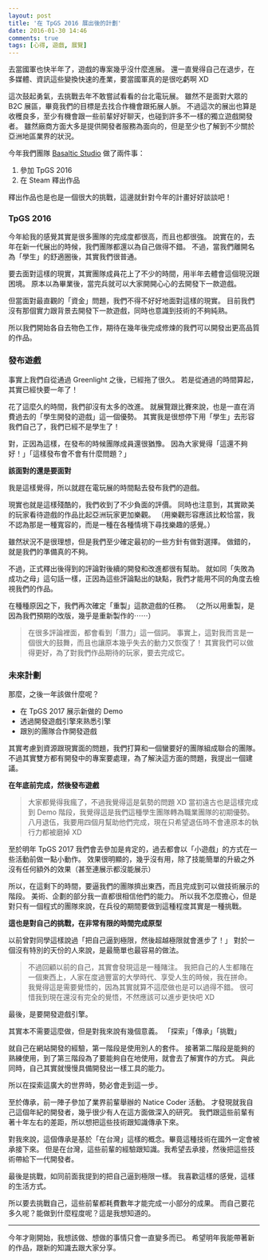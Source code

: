 ```yaml
---
layout: post
title: '在 TpGS 2016 展出後的計劃'
date: 2016-01-30 14:46
comments: true
tags: [心得, 遊戲, 展覽]
---
```

去當國軍也快半年了，遊戲的專案幾乎沒什麼進展。
還一直覺得自己在退步，在多媒體、資訊這些變換快速的產業，要當國軍真的是很吃虧啊 XD

這次鼓起勇氣，去挑戰去年不敢嘗試看看的台北電玩展。
雖然不是面對大眾的 B2C 展區，畢竟我們的目標是去找合作機會跟拓展人脈。
不過這次的展出也算是收穫良多，至少有機會跟一些前輩好好聊天，也碰到許多不一樣的獨立遊戲開發者。
雖然廠商方面大多是提供開發者服務為面向的，但是至少也了解到不少關於亞洲地區業界的狀況。

今年我們團隊 [Basaltic Studio](https://basaltic.tw) 做了兩件事：

1. 參加 TpGS 2016
2. 在 Steam 釋出作品

釋出作品也是也是一個很大的挑戰，這邊就針對今年的計畫好好談談吧！

<!--more-->

### TpGS 2016

今年給我的感覺其實是很多團隊的完成度都很高，而且也都很強。
說實在的，去年在新一代展出的時候，我們團隊都還以為自己做得不錯。
不過，當我們離開名為「學生」的舒適圈後，其實我們很普通。

要去面對這樣的現實，其實團隊成員花上了不少的時間，用半年去體會這個現況跟困境。
原本以為畢業後，當完兵就可以大家開開心心的去開發下一款遊戲。

但當面對最直觀的「資金」問題，我們不得不好好地面對這樣的現實。
目前我們沒有那個實力跟背景去開發下一款遊戲，同時也意識到技術的不夠純熟。

所以我們開始各自去物色工作，期待在幾年後完成修煉的我們可以開發出更高品質的作品。

### 發布遊戲

事實上我們自從通過 Greenlight 之後，已經拖了很久。
若是從通過的時間算起，其實已經快要一年了！

花了這麼久的時間，我們卻沒有太多的改進。
就展覽跟比賽來說，也是一直在消費過去的「學生開發的遊戲」這一個優勢。
其實我是很想停下用「學生」去形容我們自己了，我們已經不是學生了！

對，正因為這樣，在發布的時候團隊成員還很猶豫。
因為大家覺得「這還不夠好！」「這樣發布會不會有什麼問題？」

**該面對的還是要面對**

我是這樣覺得，所以就趕在電玩展的時間點去發布我們的遊戲。

現實也就是這樣殘酷的，我們收到了不少負面的評價。
同時也注意到，其實歐美的玩家看待遊戲的作品比起亞洲玩家更加樂觀。
（用樂觀形容應該比較恰當，我不認為那是一種寬容的，而是一種在各種情境下尋找樂趣的感覺。）

雖然狀況不是很理想，但是我們至少確定最初的一些方針有做對選擇。
做錯的，就是我們的準備真的不夠。

不過，正式釋出後得到的評論對後續的開發和改進都很有幫助。
就如同「失敗為成功之母」這句話一樣，正因為這些評論點出的缺點，我們才能用不同的角度去檢視我們的作品。

在種種原因之下，我們再次確定「重製」這款遊戲的任務。
（之所以用重製，是因為我們預期的改版，幾乎是重新製作的⋯⋯）

> 在很多評論裡面，都會看到「潛力」這一個詞。
> 事實上，這對我而言是一個很大的鼓舞，而且也讓原本幾乎失去的動力又恢復了！
> 其實我們可以做得更好，為了對我們作品期待的玩家，要去完成它。

### 未來計劃

那麼，之後一年該做什麼呢？

* 在 TpGS 2017 展示新做的 Demo
* 透過開發遊戲引擎來熟悉引擎
* 跟別的團隊合作開發遊戲

其實考慮到資源跟現實面的問題，我們打算和一個蠻要好的團隊組成聯合的團隊。
不過其實雙方都有開發中的專案要處理，為了解決這方面的問題，我提出一個建議。

**在年底前完成，然後發布遊戲**

> 大家都覺得我瘋了，不過我覺得這是氣勢的問題 XD
> 當初遠古也是這樣完成到 Demo 階段，我覺得這是我們這種學生團隊轉為職業團隊的初期優勢。
> 八月退伍，我要用四個月幫助他們完成，現在只希望退伍時不會連原本的執行力都被磨掉 XD

至於明年 TpGS 2017 我們會去參加是肯定的，過去都會以「小遊戲」的方式在一些活動前做一點小動作。
效果很明顯的，幾乎沒有用，除了技能簡單的升級之外沒有任何額外的效果（甚至連展示都沒能展示）

所以，在這剩下的時間，要逼我們的團隊擠出東西，而且完成到可以做技術展示的階段。
美術、企劃的部分我一直都很相信他們的能力。
所以我不怎麼擔心，但是對只有一個程式的團隊來說，在兵役的期間要做到這種程度其實是一種挑戰。

**這也是對自己的挑戰，在非常有限的時間完成原型**

以前曾對同學這樣說過「把自己逼到極限，然後超越極限就會進步了！」
對於一個沒有特別的天份的人來說，是最簡單也最容易的做法。

> 不過回顧以前的自己，其實會發現這是一種賭注。
> 我把自己的人生都賭在一個東西上，人家在度過豐富的大學時代、享受人生的時候，我在拼命。
> 我覺得這是需要覺悟的，因為其實就算不這麼做也是可以過得不錯。
> 很可惜我到現在還沒有完全的覺悟，不然應該可以進步更快吧 XD

最後，是要開發遊戲引擎。

其實本不需要這麼做，但是對我來說有幾個意義。
「探索」「傳承」「挑戰」

就自己在網站開發的經驗，第一階段是使用別人的套件。
接著第二階段是能夠的熟練使用，到了第三階段為了要能夠自在地使用，就會去了解實作的方式。
與此同時，自己其實就慢慢具備開發出一樣工具的能力。

所以在探索這廣大的世界時，勢必會走到這一步。

至於傳承，前一陣子參加了業界前輩舉辦的 Natice Coder 活動。
才發現就我自己這個年紀的開發者，幾乎很少有人在這方面做深入的研究。
我們跟這些前輩有著十年左右的差距，所以想把這些技術跟知識傳承下來。

對我來說，這個傳承是基於「在台灣」這樣的概念。畢竟這種技術在國外一定會被承接下來。
但是在台灣，這些前輩的經驗跟知識。我希望去承接，然後把這些技術帶給下一代開發者。

最後是挑戰，如同前面我提到的把自己逼到極限一樣。
我喜歡這樣的感覺，這樣的生活方式。

所以要去挑戰自己，這些前輩都耗費數年才能完成一小部分的成果。
而自己要花多久呢？能做到什麼程度呢？這是我想知道的。

---

今年才剛開始，我想該做、想做的事情只會一直變多而已。
希望明年我能帶著新的作品，跟新的知識去跟大家分享。
